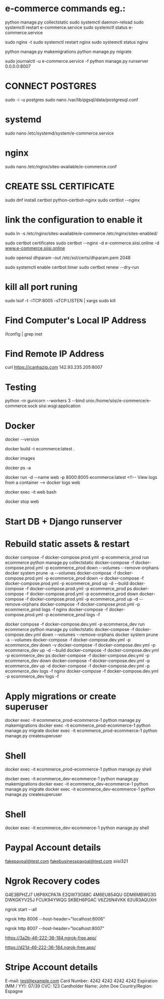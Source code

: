 # e-commerce commands eg.:

python manage.py collectstatic
sudo systemctl daemon-reload
sudo systemctl restart e-commerce.service
sudo systemctl status e-commerce.service

sudo nginx -t
sudo systemctl restart nginx
sudo systemctl status nginx

python manage.py makemigrations
python manage.py migrate

sudo journalctl -u e-commerce.service -f
python manage.py runserver 0.0.0.0:8007

# CONNECT POSTGRES
sudo -i -u postgres
sudo nano /var/lib/pgsql/data/postgresql.conf

# systemd
sudo nano /etc/systemd/system/e-commerce.service

# nginx
sudo nano /etc/nginx/sites-available/e-commerce.conf

# CREATE SSL CERTIFICATE
sudo dnf install certbot python-certbot-nginx
sudo certbot --nginx

# link the configuration to enable it
sudo ln -s /etc/nginx/sites-available/e-commerce /etc/nginx/sites-enabled/

sudo certbot certificates
sudo certbot --nginx -d e-commerce.siisi.online -d www.e-commerce.siisi.online

sudo openssl dhparam -out /etc/ssl/certs/dhparam.pem 2048

sudo systemctl enable certbot.timer
sudo certbot renew --dry-run

# kill all port runing
sudo lsof -t -iTCP:8005 -sTCP:LISTEN | xargs sudo kill

# Find Computer's Local IP Address
ifconfig | grep inet
# Find Remote IP Address
curl https://icanhazip.com
142.93.235.205:8007

# Testing
python -m gunicorn --workers 3 --bind unix:/home/siisi/e-commerce/e-commerce.sock siisi.wsgi:application


# Docker 
docker --version
<!-- Build an image from Dockerfile in current dir -->
docker build -t ecommerce:latest .
<!-- List local images -->
docker images
<!-- List all containers (running + stopped) -->
docker ps -a
<!-- Create & start container in detached mode -->
docker run -d --name web -p 8000:8005 ecommerce:latest
<!!-- View logs from a container -->
docker logs web
<!-- Start an interactive shell inside a running container -->
docker exec -it web bash
<!--Gracefully stop a running container -->
docker stop web
# Start DB + Django runserver
# Rebuild static assets & restart
<!-- prod -->
docker compose -f docker-compose.prod.yml -p ecommerce_prod run ecommerce python manage.py collectstatic
docker-compose -f docker-compose.prod.yml -p ecommerce_prod down --volumes --remove-orphans
docker system prune -a --volumes 
docker-compose -f docker-compose.prod.yml -p ecommerce_prod down -v
docker-compose -f docker-compose.prod.yml -p ecommerce_prod up -d --build
docker-compose -f docker-compose.prod.yml -p ecommerce_prod ps
docker-compose -f docker-compose.prod.yml -p ecommerce_prod down
docker-compose -f docker-compose.prod.yml -p ecommerce_prod up -d --remove-orphans
docker-compose -f docker-compose.prod.yml -p ecommerce_prod logs -f nginx
docker-compose -f docker-compose.prod.yml -p ecommerce_prod logs -f

<!-- dev -->
docker compose -f docker-compose.dev.yml -p ecommerce_dev run ecommerce python manage.py collectstatic
docker-compose -f docker-compose.dev.yml down --volumes --remove-orphans
docker system prune -a --volumes 
docker-compose -f docker-compose.dev.yml -p ecommerce_dev down -v
docker-compose -f docker-compose.dev.yml -p ecommerce_dev up -d --build
docker-compose -f docker-compose.dev.yml -p ecommerce_dev ps
docker-compose -f docker-compose.dev.yml -p ecommerce_dev down
docker-compose -f docker-compose.dev.yml -p ecommerce_dev up -d
docker-compose -f docker-compose.dev.yml -p ecommerce_dev logs -f nginx
docker-compose -f docker-compose.dev.yml -p ecommerce_dev logs -f

# Apply migrations or create superuser
<!-- prod -->
docker exec -it ecommerce_prod-ecommerce-1 python manage.py makemigrations
docker exec -it ecommerce_prod-ecommerce-1 python manage.py migrate
docker exec -it ecommerce_prod-ecommerce-1 python manage.py createsuperuser
# Shell
docker exec -it ecommerce_prod-ecommerce-1 python manage.py shell
<!-- dev -->
docker exec -it ecommerce_dev-ecommerce-1 python manage.py makemigrations
docker exec -it ecommerce_dev-ecommerce-1 python manage.py migrate
docker exec -it ecommerce_dev-ecommerce-1 python manage.py createsuperuser
# Shell
docker exec -it ecommerce_dev-ecommerce-1 python manage.py shell

# Paypal Account details
fakepaypal@test.com
fakebusinesspaypal@test.com
siisi321

# Ngrok Recovery codes
G4E3BPHZJ7
U6P8XCPA7A
E2QW73G88C
4M6EU854QU
GDM6MBWG3G
DWKGKYV25J
FCUK94YWQG
SKBEH6PGAC
V6Z26N4VKK
62UR3AQUXH

<!-- run ngrok for docker & python -->
 ngrok start --all 
 <!-- run ngrok for docker -->
ngrok http 8006 --host-header="localhost:8006"
<!-- run ngrok for python -->
ngrok http 8007 --host-header="localhost:8007"

<!-- Run the app on Browser -->
 <!-- run ngrok for docker on browser -->
 https://3a2b-46-222-36-184.ngrok-free.app/
 <!-- run ngrok for python on browser -->
https://d21d-46-222-36-184.ngrok-free.app/

# Stripe Account details
E-mail: test@example.com
Card Number: 4242 4242 4242 4242
Expiration (MM / YY): 07/39
CVC: 123
Cardholder Name: John Doe
Country/Region: Espagne
